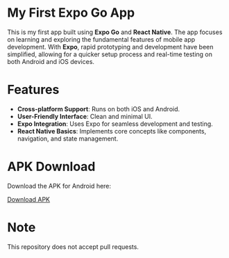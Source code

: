 # My First Expo Go App
This is my first app built using **Expo Go** and **React Native**. The app focuses on learning and exploring the fundamental features of mobile app development. With **Expo**, rapid prototyping and development have been simplified, allowing for a quicker setup process and real-time testing on both Android and iOS devices.

# Features
- **Cross-platform Support**: Runs on both iOS and Android.
- **User-Friendly Interface**: Clean and minimal UI.
- **Expo Integration**: Uses Expo for seamless development and testing.
- **React Native Basics**: Implements core concepts like components, navigation, and state management.

# APK Download
Download the APK for Android here:

[Download APK](https://github.com/BuddhadebKoner/Todo-Mobile-App/releases/tag/v1.0.0)

# Note
This repository does not accept pull requests.